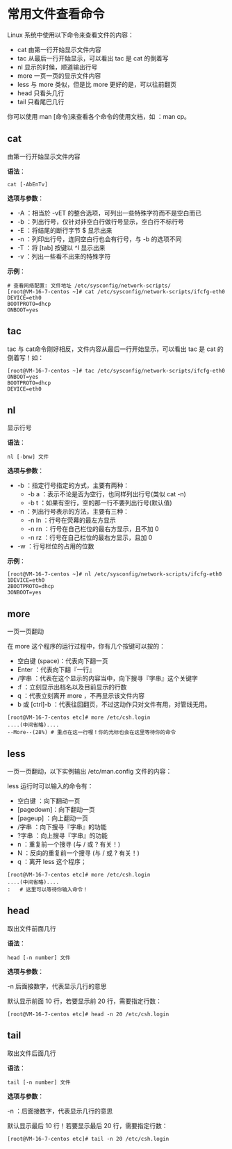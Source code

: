 # 常用文件查看命令

Linux 系统中使用以下命令来查看文件的内容：

+ cat 由第一行开始显示文件内容
+ tac 从最后一行开始显示，可以看出 tac 是 cat 的倒着写
+ nl  显示的时候，顺道输出行号
+ more 一页一页的显示文件内容
+ less 与 more 类似，但是比 more 更好的是，可以往前翻页
+ head 只看头几行
+ tail 只看尾巴几行

你可以使用 man [命令]来查看各个命令的使用文档，如 ：man cp。

## cat 

由第一行开始显示文件内容

**语法**：
```shell script
cat [-AbEnTv]
```

**选项与参数**：
+ -A ：相当於 -vET 的整合选项，可列出一些特殊字符而不是空白而已
+ -b ：列出行号，仅针对非空白行做行号显示，空白行不标行号
+ -E ：将结尾的断行字节 $ 显示出来
+ -n ：列印出行号，连同空白行也会有行号，与 -b 的选项不同
+ -T ：将 [tab] 按键以 ^I 显示出来
+ -v ：列出一些看不出来的特殊字符

**示例**：
```shell script
# 查看网络配置: 文件地址 /etc/sysconfig/network-scripts/
[root@VM-16-7-centos ~]# cat /etc/sysconfig/network-scripts/ifcfg-eth0
DEVICE=eth0
BOOTPROTO=dhcp
ONBOOT=yes
```

## tac

tac 与 cat命令刚好相反，文件内容从最后一行开始显示，可以看出 tac 是 cat 的倒着写！如：

```shell script
[root@VM-16-7-centos ~]# tac /etc/sysconfig/network-scripts/ifcfg-eth0
ONBOOT=yes
BOOTPROTO=dhcp
DEVICE=eth0
```

## nl  

显示行号

**语法**：
```shell script
nl [-bnw] 文件
```
**选项与参数**：
+ -b ：指定行号指定的方式，主要有两种：
    + -b a ：表示不论是否为空行，也同样列出行号(类似 cat -n)
    + -b t ：如果有空行，空的那一行不要列出行号(默认值)
+ -n ：列出行号表示的方法，主要有三种：
    + -n ln ：行号在荧幕的最左方显示
    + -n rn ：行号在自己栏位的最右方显示，且不加 0 
    + -n rz ：行号在自己栏位的最右方显示，且加 0 
+ -w ：行号栏位的占用的位数

**示例**：
```shell script
[root@VM-16-7-centos ~]# nl /etc/sysconfig/network-scripts/ifcfg-eth0
1DEVICE=eth0
2BOOTPROTO=dhcp
3ONBOOT=yes
```

## more  

一页一页翻动

在 more 这个程序的运行过程中，你有几个按键可以按的：

+ 空白键 (space)：代表向下翻一页
+ Enter     ：代表向下翻『一行』
+ /字串     ：代表在这个显示的内容当中，向下搜寻『字串』这个关键字
+ :f      ：立刻显示出档名以及目前显示的行数
+ q       ：代表立刻离开 more ，不再显示该文件内容
+ b 或 [ctrl]-b ：代表往回翻页，不过这动作只对文件有用，对管线无用。

```shell script
[root@VM-16-7-centos etc]# more /etc/csh.login
....(中间省略)....
--More--(28%) # 重点在这一行喔！你的光标也会在这里等待你的命令
```

## less   

一页一页翻动，以下实例输出 /etc/man.config 文件的内容：

less 运行时可以输入的命令有：
+ 空白键  ：向下翻动一页
+ [pagedown]：向下翻动一页
+ [pageup] ：向上翻动一页
+ /字串 ：向下搜寻『字串』的功能
+ ?字串 ：向上搜寻『字串』的功能
+ n ：重复前一个搜寻 (与 / 或 ? 有关！)
+ N ：反向的重复前一个搜寻 (与 / 或 ? 有关！)
+ q ：离开 less 这个程序；

```shell script
[root@VM-16-7-centos etc]# more /etc/csh.login
....(中间省略)....
:   # 这里可以等待你输入命令！
```

## head  

取出文件前面几行

**语法**：
```shell script
head [-n number] 文件
```
**选项与参数**：

-n 后面接数字，代表显示几行的意思

默认显示前面 10 行，若要显示前 20 行，需要指定行数：

```shell script
[root@VM-16-7-centos etc]# head -n 20 /etc/csh.login

```

## tail  

取出文件后面几行

**语法**：
```shell script
tail [-n number] 文件
```
**选项与参数**：

-n ：后面接数字，代表显示几行的意思

默认显示最后 10 行！若要显示最后 20 行，需要指定行数：
```shell script
[root@VM-16-7-centos etc]# tail -n 20 /etc/csh.login
```

